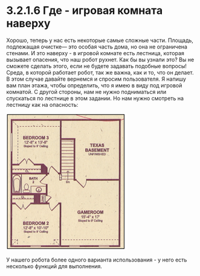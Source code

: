 # 3.2.1.6 Где - игровая комната наверху

 Хорошо, теперь у нас есть некоторые самые сложные части. Площадь, подлежащая очистке— это особая часть дома, но она не ограничена стенами. И это наверху - в игровой комнате есть лестница, которая вызывает опасения, что наш робот рухнет. Как бы вы узнали это? Вы не сможете сделать этого, если не будете задавать подобные вопросы! Среда, в которой работает робот, так же важна, как и то, что он делает. В этом случае давайте вернемся и спросим пользователя. Я напишу вам план этажа, чтобы определить, что я имею в виду под игровой комнатой. С другой стороны, нам не нужно подниматься или спускаться по лестнице в этом задании. Но нам нужно смотреть на лестницу как на опасность:

![](.gitbook/assets/image%20%2817%29.png)

У нашего робота более одного варианта использования - у него есть несколько функций для выполнения.

